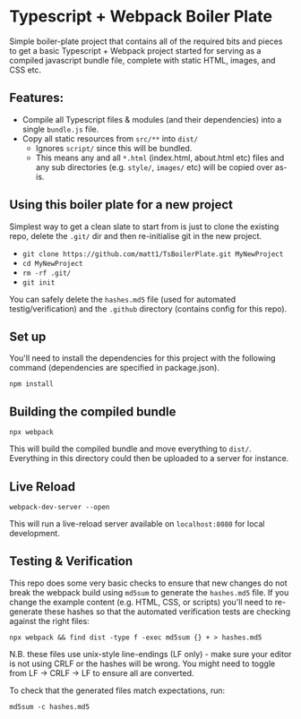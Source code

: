 # Typescript + Webpack Boiler Plate

Simple boiler-plate project that contains all of the required bits and pieces to
get a basic Typescript + Webpack project started for serving as a compiled
javascript bundle file, complete with static HTML, images, and CSS etc.

## Features:
* Compile all Typescript files & modules (and their dependencies) into a single
`bundle.js` file.
* Copy all static resources from `src/**` into `dist/`
  * Ignores `script/` since this will be bundled.
  * This means any and all `*.html` (index.html, about.html etc) files and any
  sub directories (e.g. `style/`, `images/` etc) will be copied over as-is.

## Using this boiler plate for a new project

Simplest way to get a clean slate to start from is just to clone the existing
repo, delete the `.git/` dir and then re-initialise git in the new project.

- `git clone https://github.com/matt1/TsBoilerPlate.git MyNewProject`
- `cd MyNewProject`
- `rm -rf .git/`
- `git init`

You can safely delete the `hashes.md5` file (used for automated testig/verification) and the `.github` directory (contains config for this repo).

## Set up

You'll need to install the dependencies for this project with the following
command (dependencies are specified in package.json).

`npm install`

## Building the compiled bundle

`npx webpack`

This will build the compiled bundle and move everything to `dist/`. Everything
in this directory could then be uploaded to a server for instance.

## Live Reload

`webpack-dev-server --open`

This will run a live-reload server available on `localhost:8080` for local
development.

## Testing & Verification

This repo does some very basic checks to ensure that new changes do not break the webpack build using `md5sum` to generate the `hashes.md5` file. If you change the example content (e.g. HTML, CSS, or scripts) you'll need to re-generate these hashes so that the automated verification tests are checking against the right files:

`npx webpack && find dist -type f -exec md5sum {} + > hashes.md5`

N.B. these files use unix-style line-endings (LF only) - make sure your editor is not using CRLF or the hashes will be wrong. You might need to toggle from LF -> CRLF -> LF to ensure all are converted.

To check that the generated files match expectations, run:

`md5sum -c hashes.md5`
